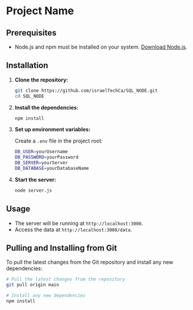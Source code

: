 # Project Name

## Prerequisites

- Node.js and npm must be installed on your system. [Download Node.js](https://nodejs.org/).

## Installation

1. **Clone the repository:**

   ```bash
   git clone https://github.com/israelTechCa/SQL_NODE.git
   cd SQL_NODE
   ```

2. **Install the dependencies:**

   ```bash
   npm install
   ```

3. **Set up environment variables:**

   Create a `.env` file in the project root:

   ```bash
   DB_USER=yourUsername
   DB_PASSWORD=yourPassword
   DB_SERVER=yourServer
   DB_DATABASE=yourDatabaseName
   ```

4. **Start the server:**

   ```bash
   node server.js
   ```

## Usage

- The server will be running at `http://localhost:3000`.
- Access the data at `http://localhost:3000/data`.

## Pulling and Installing from Git

To pull the latest changes from the Git repository and install any new dependencies:

```bash
# Pull the latest changes from the repository
git pull origin main

# Install any new dependencies
npm install
```
